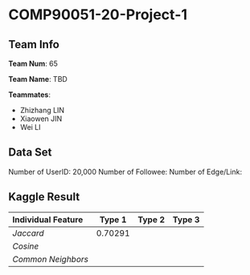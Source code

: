 # COMP90051-20-Project-1

## Team Info
**Team Num**: 65

**Team Name**: TBD

**Teammates**:
  - Zhizhang LIN
  - Xiaowen JIN
  - Wei LI
  
## Data Set
Number of UserID: 20,000
Number of Followee: 
Number of Edge/Link:

## Kaggle Result

| Individual Feature | Type 1      | Type 2      | Type 3      |
| :---               | :---:       |   :---:     |   :---:     |  
| *Jaccard*          | 0.70291     |             |             |
| *Cosine*           |
| *Common Neighbors* |
